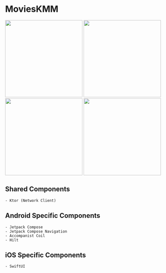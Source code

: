 # MoviesKMM


<div align="center">
  <img src="https://user-images.githubusercontent.com/7644709/147856032-5bd196ea-2b8f-4a8b-b211-ca7d45be9cf1.png" width="250px" /> 
  <img src="https://user-images.githubusercontent.com/7644709/147856053-aef5eac7-ccbc-4994-bd30-9fe7636bfdd3.png" width="250px" />  
  <img src="https://user-images.githubusercontent.com/7644709/147856061-67053e8e-cd6f-4efe-98d5-f2974079b678.png" width="250px" />  
 <img src="https://user-images.githubusercontent.com/7644709/147856072-a0ee4235-c613-478b-bee8-8cebea3e67cb.png" width="250px" />  
</div>


## Shared Components
    - Ktor (Network Client)

## Android Specific Components
    - Jetpack Compose
    - Jetpack Compose Navigation
    - Accompanist Coil
    - Hilt
## iOS Specific Components
    - SwiftUI
